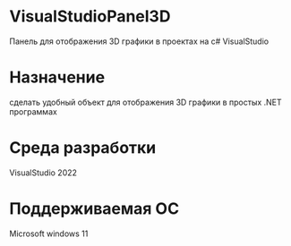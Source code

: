 # VisualStudioPanel3D
Панель для отображения 3D графики в проектах на c# VisualStudio

# Назначение
 сделать удобный объект для отображения 3D графики в простых .NET программах

# Среда разработки 
  VisualStudio 2022 

# Поддерживаемая ОС 
  Microsoft windows 11


